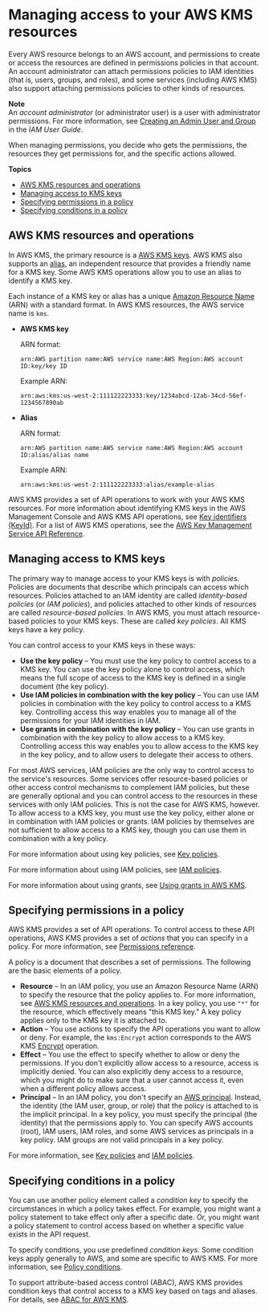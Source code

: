 # Managing access to your AWS KMS resources<a name="control-access-overview"></a>

Every AWS resource belongs to an AWS account, and permissions to create or access the resources are defined in permissions policies in that account\. An account administrator can attach permissions policies to IAM identities \(that is, users, groups, and roles\), and some services \(including AWS KMS\) also support attaching permissions policies to other kinds of resources\.

**Note**  
An *account administrator* \(or administrator user\) is a user with administrator permissions\. For more information, see [Creating an Admin User and Group](https://docs.aws.amazon.com/IAM/latest/UserGuide/getting-started_create-admin-group.html) in the *IAM User Guide*\.

When managing permissions, you decide who gets the permissions, the resources they get permissions for, and the specific actions allowed\.

**Topics**
+ [AWS KMS resources and operations](#kms-resources-operations)
+ [Managing access to KMS keys](#managing-access)
+ [Specifying permissions in a policy](#overview-policy-elements)
+ [Specifying conditions in a policy](#overview-policy-conditions)

## AWS KMS resources and operations<a name="kms-resources-operations"></a>

In AWS KMS, the primary resource is a [AWS KMS keys](concepts.md#kms_keys)\. AWS KMS also supports an [alias](kms-alias.md), an independent resource that provides a friendly name for a KMS key\. Some AWS KMS operations allow you to use an alias to identify a KMS key\.

Each instance of a KMS key or alias has a unique [Amazon Resource Name](https://docs.aws.amazon.com/general/latest/gr/aws-arns-and-namespaces.html#arns-syntax) \(ARN\) with a standard format\. In AWS KMS resources, the AWS service name is `kms`\. 
+ **AWS KMS key**

  ARN format:

  `arn:AWS partition name:AWS service name:AWS Region:AWS account ID:key/key ID`

  Example ARN:

  `arn:aws:kms:us-west-2:111122223333:key/1234abcd-12ab-34cd-56ef-1234567890ab`
+ **Alias**

  ARN format:

  `arn:AWS partition name:AWS service name:AWS Region:AWS account ID:alias/alias name`

  Example ARN:

  `arn:aws:kms:us-west-2:111122223333:alias/example-alias`

AWS KMS provides a set of API operations to work with your AWS KMS resources\. For more information about identifying KMS keys in the AWS Management Console and AWS KMS API operations, see [Key identifiers \(KeyId\)](concepts.md#key-id)\. For a list of AWS KMS operations, see the [AWS Key Management Service API Reference](https://docs.aws.amazon.com/kms/latest/APIReference/)\.

## Managing access to KMS keys<a name="managing-access"></a>

The primary way to manage access to your KMS keys is with *policies*\. Policies are documents that describe which principals can access which resources\. Policies attached to an IAM identity are called *identity\-based policies* \(or *IAM policies*\), and policies attached to other kinds of resources are called *resource\-based policies*\. In AWS KMS, you must attach resource\-based policies to your KMS keys\. These are called *key policies*\. All KMS keys have a key policy\.

You can control access to your KMS keys in these ways:
+ **Use the key policy** – You must use the key policy to control access to a KMS key\. You can use the key policy alone to control access, which means the full scope of access to the KMS key is defined in a single document \(the key policy\)\.
+ **Use IAM policies in combination with the key policy** – You can use IAM policies in combination with the key policy to control access to a KMS key\. Controlling access this way enables you to manage all of the permissions for your IAM identities in IAM\.
+ **Use grants in combination with the key policy** – You can use grants in combination with the key policy to allow access to a KMS key\. Controlling access this way enables you to allow access to the KMS key in the key policy, and to allow users to delegate their access to others\.

For most AWS services, IAM policies are the only way to control access to the service's resources\. Some services offer resource\-based policies or other access control mechanisms to complement IAM policies, but these are generally optional and you can control access to the resources in these services with only IAM policies\. This is not the case for AWS KMS, however\. To allow access to a KMS key, you must use the key policy, either alone or in combination with IAM policies or grants\. IAM policies by themselves are not sufficient to allow access to a KMS key, though you can use them in combination with a key policy\.

For more information about using key policies, see [Key policies](key-policies.md)\.

For more information about using IAM policies, see [IAM policies](iam-policies.md)\.

For more information about using grants, see [Using grants in AWS KMS](grants.md)\.

## Specifying permissions in a policy<a name="overview-policy-elements"></a>

AWS KMS provides a set of API operations\. To control access to these API operations, AWS KMS provides a set of *actions* that you can specify in a policy\. For more information, see [Permissions reference](kms-api-permissions-reference.md)\.

A policy is a document that describes a set of permissions\. The following are the basic elements of a policy\.
+ **Resource** – In an IAM policy, you use an Amazon Resource Name \(ARN\) to specify the resource that the policy applies to\. For more information, see [AWS KMS resources and operations](#kms-resources-operations)\. In a key policy, you use `"*"` for the resource, which effectively means "this KMS key\." A key policy applies only to the KMS key it is attached to\.
+ **Action** – You use actions to specify the API operations you want to allow or deny\. For example, the `kms:Encrypt` action corresponds to the AWS KMS [Encrypt](https://docs.aws.amazon.com/kms/latest/APIReference/API_Encrypt.html) operation\.
+ **Effect** – You use the effect to specify whether to allow or deny the permissions\. If you don't explicitly allow access to a resource, access is implicitly denied\. You can also explicitly deny access to a resource, which you might do to make sure that a user cannot access it, even when a different policy allows access\.
+ **Principal** – In an IAM policy, you don't specify an [AWS principal](https://docs.aws.amazon.com/IAM/latest/UserGuide/intro-structure.html#intro-structure-principal)\. Instead, the identity \(the IAM user, group, or role\) that the policy is attached to is the implicit principal\. In a key policy, you must specify the principal \(the identity\) that the permissions apply to\. You can specify AWS accounts \(root\), IAM users, IAM roles, and some AWS services as principals in a key policy\. IAM groups are not valid principals in a key policy\.

For more information, see [Key policies](key-policies.md) and [IAM policies](iam-policies.md)\.

## Specifying conditions in a policy<a name="overview-policy-conditions"></a>

You can use another policy element called a *condition key* to specify the circumstances in which a policy takes effect\. For example, you might want a policy statement to take effect only after a specific date\. Or, you might want a policy statement to control access based on whether a specific value exists in the API request\.

To specify conditions, you use predefined *condition keys*\. Some condition keys apply generally to AWS, and some are specific to AWS KMS\. For more information, see [Policy conditions](policy-conditions.md)\.

To support attribute\-based access control \(ABAC\), AWS KMS provides condition keys that control access to a KMS key based on tags and aliases\. For details, see [ABAC for AWS KMS](abac.md)\.